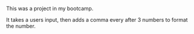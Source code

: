 This was a project in my bootcamp.  

It takes a users input, then adds a comma every after 3 numbers to format the number.